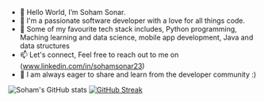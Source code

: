 - 👋 Hello World, I’m Soham Sonar.
- 🚀 I'm a passionate software developer with a love for all things code.
- 👀 Some of my favourite tech stack includes, Python programming, Maching learning and data science, mobile app development, Java and data structures
- 📫 Let's connect, Feel free to reach out to me on (www.linkedin.com/in/sohamsonar23)
- 🌟 I am always eager to share and learn from the developer community :)

![Soham's GitHub stats](https://github-readme-stats.vercel.app/api?username=sohamvsonar&show_icons=true&theme=radical)
[![GitHub Streak](https://streak-stats.demolab.com/?user=sohamvsonar)](https://git.io/streak-stats)
